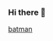 ### Hi there 👋
[batman](https://github.com/Srinjoy07/Srinjoy07/assets/97277466/a4f48349-c4c8-4063-9315-d7ddb1bdf88c)
<!--
**Srinjoy07/Srinjoy07** is a ✨ _special_ ✨ repository because its `README.md` (this file) appears on your GitHub profile.

Here are some ideas to get you started:
Happy Reading😊

- 🔭 I’m currently a Student(CSE,2nd Year) >.<
- 🌱 I’m currently learning JavaScript,Backend-Frontend Web Development :)
- 👯 I’m looking to collaborate on Full Stack Development.
- 🤔 I’m looking for help with internships on AWS!!
- 💬 Ask me about bugs and errors!
 :).And sometimes about my life too :)
- 📫 How to reach me: Mail-srinjoyganguly2003@gmail.com and LinkedIN- https://www.linkedin.com/in/srinjoy-ganguly-23ab95248
- 😄 Pronouns: he/his
- ⚡ Fun fact: I've got humor...not a tumor.
-->
